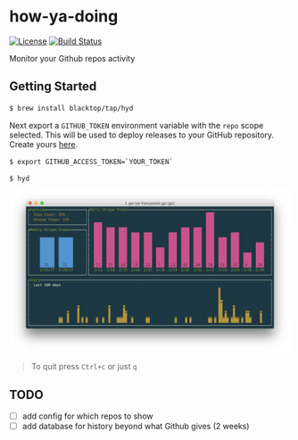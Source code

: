 how-ya-doing
============

[![License](https://img.shields.io/badge/licence-Apache%202.0-blue.svg)](http://www.apache.org/licenses/LICENSE-2.0) [![Build Status](https://travis-ci.org/blacktop/how-ya-doing.svg?branch=master)](https://travis-ci.org/blacktop/how-ya-doing)

Monitor your Github repos activity

Getting Started
---------------

```bash
$ brew install blacktop/tap/hyd
```

Next export a `GITHUB_TOKEN` environment variable with the `repo` scope selected. This will be used to deploy releases to your GitHub repository. Create yours [here](https://github.com/settings/tokens/new).

```console
$ export GITHUB_ACCESS_TOKEN=`YOUR_TOKEN`
```

```console
$ hyd
```

![screen](https://github.com/blacktop/how-ya-doing/raw/master/screen-shot.png)

> To quit press `Ctrl+c` or just `q`

TODO
----

-	[ ] add config for which repos to show
-	[ ] add database for history beyond what Github gives (2 weeks)
